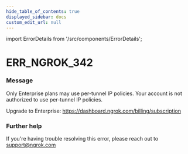 ```yaml
---
hide_table_of_contents: true
displayed_sidebar: docs
custom_edit_url: null
---
```


import ErrorDetails from '/src/components/ErrorDetails';

# ERR_NGROK_342

### Message
Only Enterprise plans may use per-tunnel IP policies.
Your account is not authorized to use per-tunnel IP policies.

Upgrade to Enterprise: https://dashboard.ngrok.com/billing/subscription

### Further help
If you're having trouble resolving this error, please reach out to [support@ngrok.com](mailto:support@ngrok.com?subject=Help%20with%20ERR_NGROK_342)

<ErrorDetails error='err_ngrok_342' />
